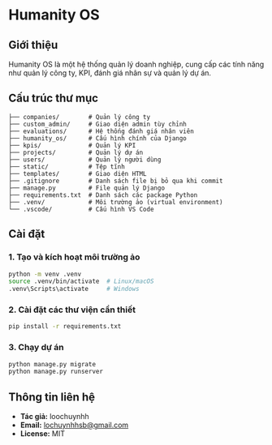 # Humanity OS

## Giới thiệu
Humanity OS là một hệ thống quản lý doanh nghiệp, cung cấp các tính năng như quản lý công ty, KPI, đánh giá nhân sự và quản lý dự án.

## Cấu trúc thư mục
```
├── companies/        # Quản lý công ty
├── custom_admin/     # Giao diện admin tùy chỉnh
├── evaluations/      # Hệ thống đánh giá nhân viên
├── humanity_os/      # Cấu hình chính của Django
├── kpis/             # Quản lý KPI
├── projects/         # Quản lý dự án
├── users/            # Quản lý người dùng
├── static/           # Tệp tĩnh
├── templates/        # Giao diện HTML
├── .gitignore        # Danh sách file bị bỏ qua khi commit
├── manage.py         # File quản lý Django
├── requirements.txt  # Danh sách các package Python
├── .venv/            # Môi trường ảo (virtual environment)
└── .vscode/          # Cấu hình VS Code
```

## Cài đặt
### 1. Tạo và kích hoạt môi trường ảo
```bash
python -m venv .venv
source .venv/bin/activate  # Linux/macOS
.venv\Scripts\activate     # Windows
```

### 2. Cài đặt các thư viện cần thiết
```bash
pip install -r requirements.txt
```

### 3. Chạy dự án
```bash
python manage.py migrate
python manage.py runserver
```

## Thông tin liên hệ
- **Tác giả:** loochuynhh
- **Email:** lochuynhhsb@gmail.com
- **License:** MIT


